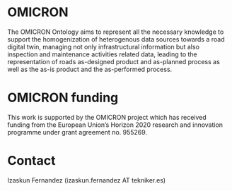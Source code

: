 # OMICRON
The OMICRON Ontology aims to represent all the necessary knowledge to support the homogenization of heterogenous data sources towards a road digital twin, managing not only infrastructural information but also inspection and maintenance activities related data, leading to the representation of roads as-designed product and as-planned process as well as the as-is product and the as-performed process.</span>

# OMICRON funding
This work is supported by the OMICRON project which has received funding from the European Union’s Horizon 2020 research and innovation programme under grant agreement no. 955269.

# Contact
Izaskun Fernandez (izaskun.fernandez AT tekniker.es)
